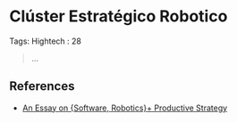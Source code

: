 # Clúster Estratégico Robotico

Tags: Hightech
: 28

> …
> 

## References

- [An Essay on {Software, Robotics}+  Productive Strategy](../../../../An%20Essay%20on%20%7BSoftware,%20Robotics%7D+%20Productive%20Strat%20439be35d9cfc4b54aa3c1713c650fd2f.md)